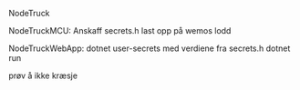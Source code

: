 NodeTruck

NodeTruckMCU:
Anskaff secrets.h
last opp på wemos 
lodd

NodeTruckWebApp:
dotnet user-secrets med verdiene fra secrets.h
dotnet run

prøv å ikke kræsje
